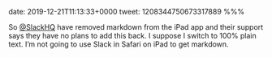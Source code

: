 date: 2019-12-21T11:13:33+0000
tweet: 1208344750673317889
%%%

So [@SlackHQ](https://twitter.com/SlackHQ) have removed markdown from the iPad app and their support says they have no plans to add this back. I suppose I switch to 100% plain text. I’m not going to use Slack in Safari on iPad to get markdown.
